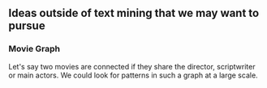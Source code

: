 ## Ideas outside of text mining that we may want to pursue

### Movie Graph
Let's say two movies are connected if they share the director, scriptwriter or main actors. We could look for patterns in such a graph at a large scale. 
